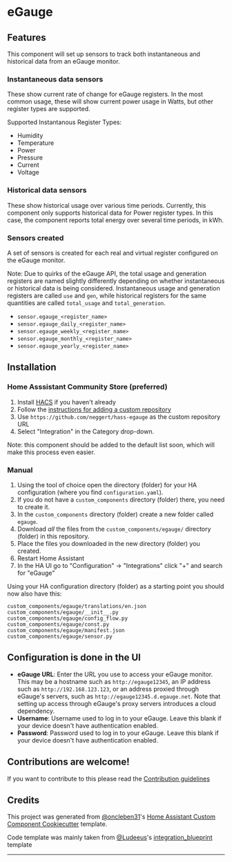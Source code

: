 # eGauge

## Features

This component will set up sensors to track both instantaneous and historical data from
an eGauge monitor.

### Instantaneous data sensors

These show current rate of change for eGauge registers. In the most common usage, these will
show current power usage in Watts, but other register types are supported.

Supported Instantanous Register Types:

- Humidity
- Temperature
- Power
- Pressure
- Current
- Voltage

### Historical data sensors

These show historical usage over various time periods. Currently, this component only supports
historical data for Power register types. In this case, the component reports total energy
over several time periods, in kWh.

### Sensors created

A set of sensors is created for each real and virtual register configured on the eGauge
monitor.

Note: Due to quirks of the eGauge API, the total usage and generation registers
are named slightly differently depending on whether instantaneous or historical data
is being considered. Instantaneous usage and generation registers are called `use` and `gen`,
while historical registers for the same quantities are called `total_usage` and
`total_generation`.

- `sensor.egauge_<register_name>`
- `sensor.egauge_daily_<register_name>`
- `sensor.egauge_weekly_<register_name>`
- `sensor.egauge_monthly_<register_name>`
- `sensor.egauge_yearly_<register_name>`

## Installation

### Home Asssistant Community Store (preferred)

1. Install [HACS][hacs] if you haven't already
2. Follow the [instructions for adding a custom repository](https://hacs.xyz/docs/faq/custom_repositories/)
3. Use `https://github.com/neggert/hass-egauge` as the custom repository URL
4. Select "Integration" in the Category drop-down.

Note: this component should be added to the default list soon, which will make this process
even easier.

### Manual

1. Using the tool of choice open the directory (folder) for your HA configuration (where you find `configuration.yaml`).
2. If you do not have a `custom_components` directory (folder) there, you need to create it.
3. In the `custom_components` directory (folder) create a new folder called `egauge`.
4. Download _all_ the files from the `custom_components/egauge/` directory (folder) in this repository.
5. Place the files you downloaded in the new directory (folder) you created.
6. Restart Home Assistant
7. In the HA UI go to "Configuration" -> "Integrations" click "+" and search for "eGauge"

Using your HA configuration directory (folder) as a starting point you should now also have this:

```text
custom_components/egauge/translations/en.json
custom_components/egauge/__init__.py
custom_components/egauge/config_flow.py
custom_components/egauge/const.py
custom_components/egauge/manifest.json
custom_components/egauge/sensor.py
```

## Configuration is done in the UI

- **eGauge URL**: Enter the URL you use to access your eGauge monitor. This may be a hostname
  such as `http://egauge12345`, an IP address such as `http://192.168.123.123`, or an address
  proxied through eGauge's servers, such as `http://egauge12345.d.egauge.net`. Note that setting
  up access through eGauge's proxy servers introduces a cloud dependency.
- **Username**: Username used to log in to your eGauge. Leave this blank if your device
  doesn't have authentication enabled.
- **Password**: Password used to log in to your eGauge. Leave this blank if your device
  doesn't have authentication enabled.

## Contributions are welcome!

If you want to contribute to this please read the [Contribution guidelines](CONTRIBUTING.md)

## Credits

This project was generated from [@oncleben31](https://github.com/oncleben31)'s [Home Assistant Custom Component Cookiecutter](https://github.com/oncleben31/cookiecutter-homeassistant-custom-component) template.

Code template was mainly taken from [@Ludeeus](https://github.com/ludeeus)'s [integration_blueprint][integration_blueprint] template

---

[integration_blueprint]: https://github.com/custom-components/integration_blueprint
[black]: https://github.com/psf/black
[hacs]: https://hacs.xyz
[exampleimg]: example.png
[maintenance-shield]: https://img.shields.io/badge/maintainer-%40neggert-blue.svg?style=for-the-badge
[releases]: https://github.com/neggert/egauge/releases
[user_profile]: https://github.com/neggert
